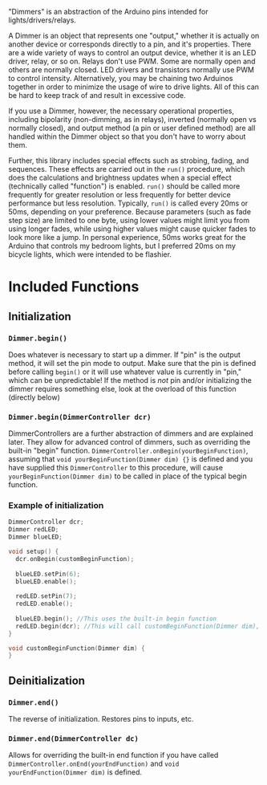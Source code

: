 "Dimmers" is an abstraction of the Arduino pins intended for lights/drivers/relays.

A Dimmer is an object that represents one "output," whether it is actually on another device or corresponds directly to a pin, and it's properties. There are a wide variety of ways to control an output device, whether it is an LED driver, relay, or so on. Relays don't use PWM. Some are normally open and others are normally closed. LED drivers and transistors normally use PWM to control intensity. Alternatively, you may be chaining two Arduinos together in order to minimize the usage of wire to drive lights. All of this can be hard to keep track of and result in excessive code.

If you use a Dimmer, however, the necessary operational properties, including bipolarity (non-dimming, as in relays), inverted (normally open vs normally closed), and output method (a pin or user defined method) are all handled within the Dimmer object so that you don't have to worry about them.

Further, this library includes special effects such as strobing, fading, and sequences. These effects are carried out in the `run()` procedure, which does the calculations and brightness updates when a special effect (technically called "function") is enabled. `run()` should be called more frequently for greater resolution or less frequently for better device performance but less resolution. Typically, `run()` is called every 20ms or 50ms, depending on your preference. Because parameters (such as fade step size) are limited to one byte, using lower values might limit you from using longer fades, while using higher values might cause quicker fades to look more like a jump. In personal experience, 50ms works great for the Arduino that controls my bedroom lights, but I preferred 20ms on my bicycle lights, which were intended to be flashier.

# Included Functions

## Initialization

### `Dimmer.begin()`
Does whatever is necessary to start up a dimmer. If "pin" is the output method, it will set the pin mode to output. Make sure that the pin is defined before calling `begin()` or it will use whatever value is currently in "pin," which can be unpredictable! If the method is *not* pin and/or initializing the dimmer requires something else, look at the overload of this function (directly below)

### `Dimmer.begin(DimmerController dcr)`
DimmerControllers are a further abstraction of dimmers and are explained later. They allow for advanced control of dimmers, such as overriding the built-in "begin" function. `DimmerController.onBegin(yourBeginFunction)`, assuming that `void yourBeginFunction(Dimmer dim) {}` is defined and you have supplied this `DimmerController` to this procedure, will cause `yourBeginFunction(Dimmer dim)` to be called in place of the typical begin function.

### Example of initialization
```C++
DimmerController dcr;
Dimmer redLED;
Dimmer blueLED;

void setup() {
  dcr.onBegin(customBeginFunction);
  
  blueLED.setPin(6);
  blueLED.enable();
  
  redLED.setPin(7);
  redLED.enable();
  
  blueLED.begin(); //This uses the built-in begin function
  redLED.begin(dcr); //This will call customBeginFunction(Dimmer dim), where dim will be redLED
}

void customBeginFunction(Dimmer dim) {
}
```
## Deinitialization

### `Dimmer.end()`
The reverse of initialization. Restores pins to inputs, etc.

### `Dimmer.end(DimmerController dc)`
Allows for overriding the built-in end function if you have called `DimmerController.onEnd(yourEndFunction)` and `void yourEndFunction(Dimmer dim)` is defined.
